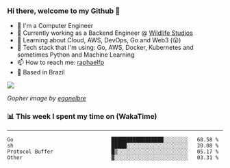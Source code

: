 ### Hi there, welcome to my Github 👋

- 📖 I'm a Computer Engineer
- 🔭 Currently working as a Backend Engineer @ [Wildlife Studios](https://wildlifestudios.com/)
- 🌱 Learning about Cloud, AWS, DevOps, Go and Web3 (😲)
- 🚀 Tech stack that I'm using: Go, AWS, Docker, Kubernetes and sometimes Python and Machine Learning
- 📫 How to reach me: [raphaelfp](https://linkedin.com/in/raphaelfp)
- 🏡 Based in Brazil

![](https://github.com/raphaelfp/gophers/blob/master/.thumb/animation/morning-coffee-3x.gif)

*Gopher image by [egonelbre](https://github.com/egonelbre/)*

### 📊 This week I spent my time on (WakaTime)

---

<!--START_SECTION:waka-->

```text
Go                                █████████████████░░░░░░░░   68.58 %
sh                                █████░░░░░░░░░░░░░░░░░░░░   20.08 %
Protocol Buffer                   █▒░░░░░░░░░░░░░░░░░░░░░░░   05.17 %
Other                             ▓░░░░░░░░░░░░░░░░░░░░░░░░   03.31 %
```

<!--END_SECTION:waka-->
